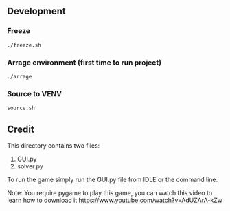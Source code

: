 ## Development

### Freeze

`./freeze.sh`

### Arrage environment (first time to run project)

`./arrage`

### Source to VENV

`source.sh`

## Credit

This directory contains two files:

1. GUI.py
2. solver.py

To run the game simply run the GUI.py file from IDLE or the command line.

Note: You require pygame to play this game, you can watch this video to learn how to download it
https://www.youtube.com/watch?v=AdUZArA-kZw

